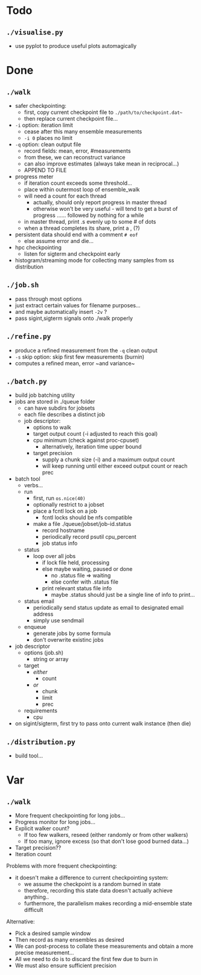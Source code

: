 # Todo

## `./visualise.py`
- use pyplot to produce useful plots automagically

# Done

## `./walk`
- safer checkpointing:
    - first, copy current checkpoint file to `./path/to/checkpoint.dat~`
    - then replace current checkpoint file...
- `-i` option: iteration limit
    - cease after this many ensemble measurements
    - `-i 0` places no limit
- `-q` option: clean output file
    - record fields: mean, error, #measurements
    - from these, we can reconstruct variance
    - can also improve estimates (always take mean in reciprocal...)
    - APPEND TO FILE
- progress meter
    - if iteration count exceeds some threshold...
    - place within outermost loop of ensemble_walk
    - will need a count for each thread
        - actually, should only report progress in master thread
        - otherwise won't be very useful - will tend to get a burst of
          progress ...... followed by nothing for a while
    - in master thread, print .s evenly up to some # of dots
    - when a thread completes its share, print a , (?)
- persistent data should end with a comment `# eof`
    - else assume error and die...
- hpc checkpointing
    - listen for sigterm and checkpoint early
- histogram/streaming mode for collecting many samples from ss distribution

## `./job.sh`
- pass through most options
- just extract certain values for filename purposes...
- and maybe automatically insert `-2v` ?
- pass sigint,sigterm signals onto ./walk properly

## `./refine.py`
- produce a refined measurement from the `-q` clean output
- `-s` skip option: skip first few measurements (burnin)
- computes a refined mean, error ~and variance~

## `./batch.py`
- build job batching utility
- jobs are stored in ./queue folder
    - can have subdirs for jobsets
    - each file describes a distinct job
    - job descriptor:
        - options to walk
        - target output count (-i adjusted to reach this goal)
        - cpu minimum (check against proc-cpuset)
            - alternatively, iteration time upper bound
        - target precision
            - supply a chunk size (-i) and a maximum output count
            - will keep running until either exceed output count or reach prec
- batch tool
    - verbs...
    - run
        - first, run `os.nice(40)`
        - optionally restrict to a jobset
        - place a fcntl lock on a job
            - fcntl locks should be nfs compatible
        - make a file ./queue/jobset/job-id.status
            - record hostname
            - periodically record psutil cpu_percent
            - job status info
    - status
        - loop over all jobs
            - if lock file held, processing
            - else maybe waiting, paused or done
                - no .status file => waiting
                - else confer with .status file
            - print relevant status file info
                - maybe .status should just be a single line of info to print...
    - status email
        - periodically send status update as email to designated email address
        - simply use sendmail
    - enqueue
        - generate jobs by some formula
        - don't overwrite existinc jobs
- job descriptor
    - options (job.sh)
        - string or array
    - target
        - _either_
            - count
        - _or_
            - chunk
            - limit
            - prec
    - requirements
        - cpu
- on sigint/sigterm, first try to pass onto current walk instance (then die)

## `./distribution.py`
- build tool...

# Var
## `./walk`
- More frequent checkpointing for long jobs...
- Progress monitor for long jobs...
- Explicit walker count?
    - If too few walkers, reseed (either randomly or from other walkers)
    - If too many, ignore excess (so that don't lose good burned data...)
- Target precision??
- Iteration count

Problems with more frequent checkpointing:
- it doesn't make a difference to current checkpointing system:
    - we assume the checkpoint is a random burned in state
    - therefore, recording this state data doesn't actually achieve anything..
    - furthermore, the parallelism makes recording a mid-ensemble state difficult

Alternative:
- Pick a desired sample window
- Then record as many ensembles as desired
- We can post-process to collate these measurements and obtain a more precise measurement...
- All we need to do is to discard the first few due to burn in
- We must also ensure sufficient precision